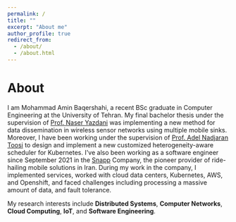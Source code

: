 ```yaml
---
permalink: /
title: ""
excerpt: "About me"
author_profile: true
redirect_from: 
  - /about/
  - /about.html
---
```


About
======
I am Mohammad Amin Baqershahi, a recent BSc graduate in Computer Engineering at the University of Tehran. My final bachelor thesis under the supervision of [Prof. Naser Yazdani](https://ece.ut.ac.ir/en/~yazdani) was implementing a new method for data dissemination in wireless sensor networks using multiple mobile sinks. Moreover, I have been working under the supervision of [Prof. Adel Nadjaran Toosi](https://scholar.google.com/citations?user=qIh_I-gAAAAJ&hl=en) to design and implement a new customized heterogeneity-aware scheduler for Kubernetes. I've also been working as a software engineer since September 2021 in the [Snapp](https://snapp.ir/) Company, the pioneer provider of ride-hailing mobile solutions in Iran. During my work in the company, I implemented services, worked with cloud data centers, Kubernetes, AWS, and Openshift, and faced challenges including processing a massive amount of data, and fault tolerance.

My research interests include **Distributed Systems**, **Computer Networks**, **Cloud Computing**, **IoT**, and **Software Engineering**.
